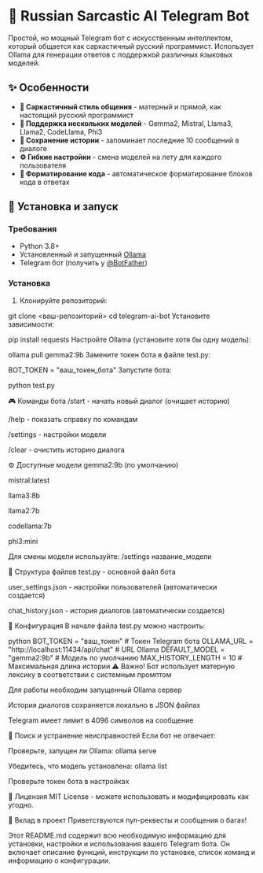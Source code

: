 # 🤖 Russian Sarcastic AI Telegram Bot

Простой, но мощный Telegram бот с искусственным интеллектом, который общается как саркастичный русский программист. Использует Ollama для генерации ответов с поддержкой различных языковых моделей.

## ✨ Особенности

- **🤬 Саркастичный стиль общения** - матерный и прямой, как настоящий русский программист
- **🧠 Поддержка нескольких моделей** - Gemma2, Mistral, Llama3, Llama2, CodeLlama, Phi3
- **💾 Сохранение истории** - запоминает последние 10 сообщений в диалоге
- **⚙️ Гибкие настройки** - смена моделей на лету для каждого пользователя
- **📝 Форматирование кода** - автоматическое форматирование блоков кода в ответах

## 🚀 Установка и запуск

### Требования
- Python 3.8+
- Установленный и запущенный [Ollama](https://ollama.ai/)
- Telegram бот (получить у [@BotFather](https://t.me/BotFather))

### Установка

1. Клонируйте репозиторий:

git clone <ваш-репозиторий>
cd telegram-ai-bot
Установите зависимости:

pip install requests
Настройте Ollama (установите хотя бы одну модель):

ollama pull gemma2:9b
Замените токен бота в файле test.py:

BOT_TOKEN = "ваш_токен_бота"
Запустите бота:


python test.py

🎮 Команды бота
/start - начать новый диалог (очищает историю)

/help - показать справку по командам

/settings - настройки модели

/clear - очистить историю диалога

⚙️ Доступные модели
gemma2:9b (по умолчанию)

mistral:latest

llama3:8b

llama2:7b

codellama:7b

phi3:mini

Для смены модели используйте: /settings название_модели

📁 Структура файлов
test.py - основной файл бота

user_settings.json - настройки пользователей (автоматически создается)

chat_history.json - история диалогов (автоматически создается)

🔧 Конфигурация
В начале файла test.py можно настроить:

python
BOT_TOKEN = "ваш_токен"  # Токен Telegram бота
OLLAMA_URL = "http://localhost:11434/api/chat"  # URL Ollama
DEFAULT_MODEL = "gemma2:9b"  # Модель по умолчанию
MAX_HISTORY_LENGTH = 10  # Максимальная длина истории
⚠️ Важно!
Бот использует матерную лексику в соответствии с системным промптом

Для работы необходим запущенный Ollama сервер

История диалогов сохраняется локально в JSON файлах

Telegram имеет лимит в 4096 символов на сообщение

🐛 Поиск и устранение неисправностей
Если бот не отвечает:

Проверьте, запущен ли Ollama: ollama serve

Убедитесь, что модель установлена: ollama list

Проверьте токен бота в настройках

📝 Лицензия
MIT License - можете использовать и модифицировать как угодно.

🤝 Вклад в проект
Приветствуются пул-реквесты и сообщения о багах!

Этот README.md содержит всю необходимую информацию для установки, настройки и использования вашего Telegram бота. Он включает описание функций, инструкции по установке, список команд и информацию о конфигурации.
